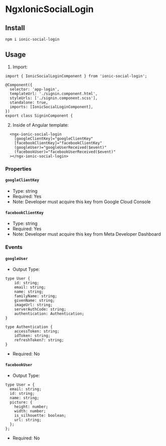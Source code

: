 # NgxIonicSocialLogin

## Install

`npm i ionic-social-login`

## Usage

1.  Import:

```
import { IonicSocialLoginComponent } from 'ionic-social-login';

@Component({
  selector: 'app-login',
  templateUrl: './signin.component.html',
  styleUrls: ['./signin.component.scss'],
  standalone: true,
  imports: [IonicSocialLoginComponent],
})
export class SigninComponent {
```

2.  Inside of Angular template:

```
  <ngx-ionic-social-login
    [googleClientKey]="googleClientKey"
    [facebookClientKey]="facebookClientKey"
    (googleUser)="googleUserReceived($event)"
    (facebookUser)="facebookUserReceived($event)"
  ></ngx-ionic-social-login>

```

### Properties

#### `googleClientKey`

- Type: string
- Required: Yes
- Note: Developer must acquire this key from Google Cloud Console

#### `facebookClientKey`

- Type: string
- Required: Yes
- Note: Developer must acquire this key from Meta Developer Dashboard

### Events

#### `googleUser`

- Output Type:

```
type User {
    id: string;
    email: string;
    name: string;
    familyName: string;
    givenName: string;
    imageUrl: string;
    serverAuthCode: string;
    authentication: Authentication;
}

type Authentication {
    accessToken: string;
    idToken: string;
    refreshToken?: string;
}
```

- Required: No

#### `facebookUser`

- Output Type:

```
type User = {
  email: string;
  id: string;
  name: string;
  picture: {
    height: number;
    width: number;
    is_silhouette: boolean;
    url: string;
  };
};
```

- Required: No
